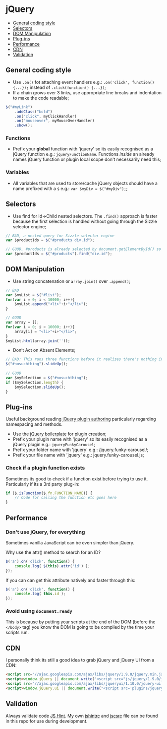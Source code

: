 # jQuery

- [General coding style](#general-coding-style)
- [Selectors](#selectors)
- [DOM Manipulation](#dom-manipulation)
- [Plug-ins](#plug-ins)
- [Performance](#performance)
- [CDN](#cdn)
- [Validation](#validation)

## General coding style

- Use `.on()` fot attaching event handlers e.g.: `.on('click', function() {...});` instead of `.click(function() {...})`;
- If a chain grows over 3 links, use appropriate line breaks and indentation to make the code readable;

```javascript
$("#myLink")
    .addClass("bold")
    .on("click", myClickHandler)
    .on("mouseover", myMouseOverHandler)
    .show();
```


### Functions

- Prefix your **global** function with 'jquery' so its easily recognised as a jQuery function e.g.: `jqueryFunctionName`.
Functions *inside* an already names jQuery function or plugin local scope don't necessarily need this;

### Variables

- All variables that are used to store/cache jQuery objects should have a name prefixed with a `$` e.g.: `var $myDiv = $("#myDiv");`;


## Selectors

- Use find for Id->Child nested selectors. The `.find()` approach is faster because the first selection is handled without going through the Sizzle selector engine;

```javascript
// BAD, a nested query for Sizzle selector engine
var $productIds = $("#products div.id");

// GOOD, #products is already selected by document.getElementById() so only div.id needs to go through Sizzle selector engine
var $productIds = $("#products").find("div.id");
```


## DOM Manipulation

- Use string concatenation or `array.join()` over `.append()`;

```javascript
// BAD
var $myList = $("#list");
for(var i = 0; i < 10000; i++){
    $myList.append("<li>"+i+"</li>");
}

// GOOD
var array = [];
for(var i = 0; i < 10000; i++){
    array[i] = "<li>"+i+"</li>";
}
$myList.html(array.join(''));
```

- Don’t Act on Absent Elements;

```javascript
// BAD: This runs three functions before it realizes there's nothing in the selection
$("#nosuchthing").slideUp();
 
// GOOD
var $mySelection = $("#nosuchthing");
if ($mySelection.length) {
    $mySelection.slideUp();
}
```


## Plug-ins

Useful background reading [jQuery plugin authoring](http://docs.jquery.com/Plugins/Authoring) particularly regarding namespacing and methods.

- Use the [jQuery boilerplate](https://github.com/jquery-boilerplate/boilerplate) for plugin creation;
- Prefix your plugin name with 'jquery' so its easily recognised as a jQuery plugin e.g.: `jqueryFunkyCarousel`;
- Prefix your folder name with 'jquery' e.g.: /jquery.funky-carousel/;
- Prefix your file name with 'jquery' e.g.: jquery.funky-carousel.js;

### Check if a plugin function exists

Sometimes its good to check if a function exist before trying to use it. Particularly if its a 3rd party plug-in:

```javascript
if ($.isFunction($.fn.FUNCTION_NAME)) {
    // Code for calling the function etc goes here
}
```

## Performance

### Don't use jQuery, for everything

Sometimes vanilla JavaScript can be even simpler than jQuery.

Why use the attr() method to search for an ID?

```javascript
$('a').on('click', function() {
    console.log( $(this).attr('id') );
});
```

If you can can get this attribute natively and faster through this:

```javascript
$('a').on('click', function() {
    console.log( this.id );
});
```

### Avoid using `document.ready`

This is because by putting your scripts at the end of the DOM (before the `</body>` tag) you know the DOM is going to be compiled by the time your scripts run.

## CDN

I personally think its still a good idea to grab jQuery and jQuery UI from a CDN:

```html
<script src="//ajax.googleapis.com/ajax/libs/jquery/1.9.0/jquery.min.js"></script>
<script>window.jQuery || document.write('<script src="js/jquery/1.9.0/jquery.min.js"><\/script>')</script>
<script src="//ajax.googleapis.com/ajax/libs/jqueryui/1.10.0/jquery-ui.min.js"></script>
<script>window.jQuery.ui || document.write("<script src='plugins/jqueryui/1.10.0/jquery-ui.min.js'>\x3C/script>")</script>
```

## Validation

Always validate code [JS Hint](http://jshint.com/). My own [jshintrc](.jshintrc) and [jscsrc](.jscsrc) file can be found in this repo for use during development.
